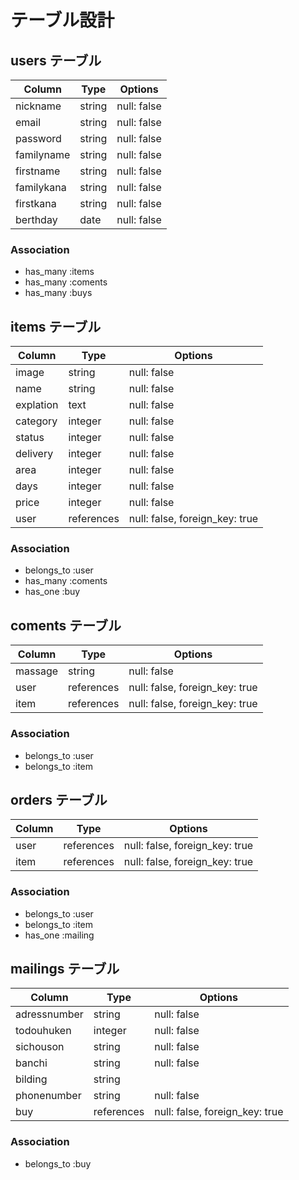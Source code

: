 # テーブル設計

## users テーブル

| Column     | Type   | Options     |
| ---------- | ------ | ----------- |
| nickname   | string | null: false |
| email      | string | null: false |
| password   | string | null: false |
| familyname | string | null: false |
| firstname  | string | null: false |
| familykana | string | null: false |
| firstkana  | string | null: false |
| berthday   | date   | null: false |


### Association
- has_many :items
- has_many :coments
- has_many :buys



## items テーブル

| Column    | Type       | Options                        |
| --------- | ---------- | ------------------------------ |
| image     | string     | null: false                    |
| name      | string     | null: false                    |
| explation | text       | null: false                    |
| category  | integer    | null: false                    |
| status    | integer    | null: false                    |
| delivery  | integer    | null: false                    |
| area      | integer    | null: false                    |
| days      | integer    | null: false                    |
| price     | integer    | null: false                    |
| user      | references | null: false, foreign_key: true |



### Association
- belongs_to :user
- has_many :coments
- has_one :buy



## coments テーブル

| Column   | Type       | Options                        |
| -------- | ---------- | ------------------------------ |
| massage  | string     | null: false                    |
| user     | references | null: false, foreign_key: true |
| item     | references | null: false, foreign_key: true |



### Association
- belongs_to :user
- belongs_to :item



## orders テーブル

| Column       | Type       | Options                        |
| ------------ | ---------- | ------------------------------ |
| user         | references | null: false, foreign_key: true |
| item         | references | null: false, foreign_key: true |


### Association
- belongs_to :user
- belongs_to :item
- has_one :mailing




## mailings テーブル

| Column       | Type       | Options                        |
| ------------ | ---------- | ------------------------------ |
| adressnumber | string     | null: false                    |
| todouhuken   | integer    | null: false                    |
| sichouson    | string     | null: false                    |
| banchi       | string     | null: false                    |
| bilding      | string     |                                |
| phonenumber  | string     | null: false                    |
| buy          | references | null: false, foreign_key: true |


### Association
- belongs_to :buy